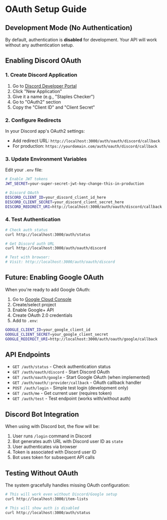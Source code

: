 # OAuth Setup Guide

## Development Mode (No Authentication)

By default, authentication is **disabled** for development. Your API will work without any authentication setup.

## Enabling Discord OAuth

### 1. Create Discord Application

1. Go to [Discord Developer Portal](https://discord.com/developers/applications)
2. Click "New Application"
3. Give it a name (e.g., "Staples Checker")
4. Go to "OAuth2" section
5. Copy the "Client ID" and "Client Secret"

### 2. Configure Redirects

In your Discord app's OAuth2 settings:

- Add redirect URL: `http://localhost:3000/auth/oauth/discord/callback`
- For production: `https://yourdomain.com/auth/oauth/discord/callback`

### 3. Update Environment Variables

Edit your `.env` file:

```bash
# Enable JWT tokens
JWT_SECRET=your-super-secret-jwt-key-change-this-in-production

# Discord OAuth
DISCORD_CLIENT_ID=your_discord_client_id_here
DISCORD_CLIENT_SECRET=your_discord_client_secret_here
DISCORD_REDIRECT_URI=http://localhost:3000/auth/oauth/discord/callback
```

### 4. Test Authentication

```bash
# Check auth status
curl http://localhost:3000/auth/status

# Get Discord auth URL
curl http://localhost:3000/auth/oauth/discord

# Test with browser:
# Visit: http://localhost:3000/auth/oauth/discord
```

## Future: Enabling Google OAuth

When you're ready to add Google OAuth:

1. Go to [Google Cloud Console](https://console.cloud.google.com/)
2. Create/select project
3. Enable Google+ API
4. Create OAuth 2.0 credentials
5. Add to `.env`:

```bash
GOOGLE_CLIENT_ID=your_google_client_id
GOOGLE_CLIENT_SECRET=your_google_client_secret
GOOGLE_REDIRECT_URI=http://localhost:3000/auth/oauth/google/callback
```

## API Endpoints

- `GET /auth/status` - Check authentication status
- `GET /auth/oauth/discord` - Start Discord OAuth
- `GET /auth/oauth/google` - Start Google OAuth (when implemented)
- `GET /auth/oauth/:provider/callback` - OAuth callback handler
- `POST /auth/login` - Simple test login (development only)
- `GET /auth/me` - Get current user (requires token)
- `GET /auth/test` - Test endpoint (works with/without auth)

## Discord Bot Integration

When using with Discord bot, the flow will be:

1. User runs `/login` command in Discord
2. Bot generates auth URL with Discord user ID as `state`
3. User authenticates via browser
4. Token is associated with Discord user ID
5. Bot uses token for subsequent API calls

## Testing Without OAuth

The system gracefully handles missing OAuth configuration:

```bash
# This will work even without Discord/Google setup
curl http://localhost:3000/item-lists

# This will show auth is disabled
curl http://localhost:3000/auth/status
```
